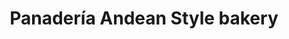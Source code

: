 ---
title: "Panadería Andean Style bakery"
url: /caracas/panaderia-andean-style-bakery/
shop: Bäckerei
---